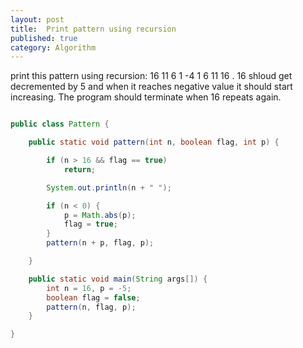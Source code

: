 ```yaml
---
layout: post
title:  Print pattern using recursion
published: true
category: Algorithm
---
```

print this pattern using recursion:
16 11 6 1 -4 1 6 11 16 . 
16 shloud get decremented by 5 and when it reaches negative value it should start increasing. The program should terminate when 16 repeats again.

``` java 

public class Pattern {

	public static void pattern(int n, boolean flag, int p) {

		if (n > 16 && flag == true)
			return;

		System.out.println(n + " ");

		if (n < 0) {
			p = Math.abs(p);
			flag = true;
		}
		pattern(n + p, flag, p);

	}

	public static void main(String args[]) {
		int n = 16, p = -5;
		boolean flag = false;
		pattern(n, flag, p);
	}

}



```
